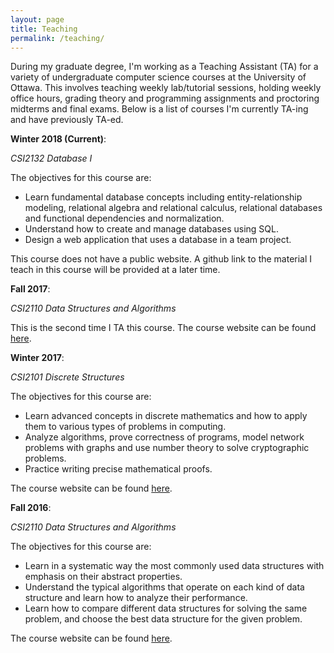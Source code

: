 ```yaml
---
layout: page
title: Teaching
permalink: /teaching/
---
```


During my graduate degree, I'm working as a Teaching Assistant (TA) for a variety of undergraduate computer science courses at the University of Ottawa. This involves teaching weekly lab/tutorial sessions, holding weekly office hours, grading theory and programming assignments and proctoring midterms and final exams. Below is a list of courses I'm currently TA-ing and have previously TA-ed.

**Winter 2018 (Current)**:

_CSI2132 Database I_ 

The objectives for this course are:

- Learn fundamental database concepts including entity-relationship modeling, relational algebra and relational calculus, relational databases and functional dependencies and normalization.
- Understand how to create and manage databases using SQL.
- Design a web application that uses a database in a team project.

This course does not have a public website. A github link to the material I teach in this course will be provided at a later time.

**Fall 2017**:

_CSI2110 Data Structures and Algorithms_

This is the second time I TA this course. The course website can be found [here](http://www.site.uottawa.ca/~lucia/courses/2110-17/).


**Winter 2017**:

_CSI2101 Discrete Structures_

The objectives for this course are:

- Learn advanced concepts in discrete mathematics and how to apply them to various types of problems in computing.
- Analyze algorithms, prove correctness of programs, model network problems with graphs and use number theory to solve cryptographic problems.
- Practice writing precise mathematical proofs.

The course website can be found [here](http://www.site.uottawa.ca/~lucia/courses/2101-17/).



**Fall 2016**: 

_CSI2110 Data Structures and Algorithms_

The objectives for this course are:

- Learn in a systematic way the most commonly used data structures with emphasis on their abstract properties.
- Understand the typical algorithms that operate on each kind of data structure and learn how to analyze their performance.
- Learn how to compare different data structures for solving the same problem, and choose the best data structure for the given problem.

The course website can be found [here](http://www.site.uottawa.ca/~lucia/courses/2110-16/index.html).


